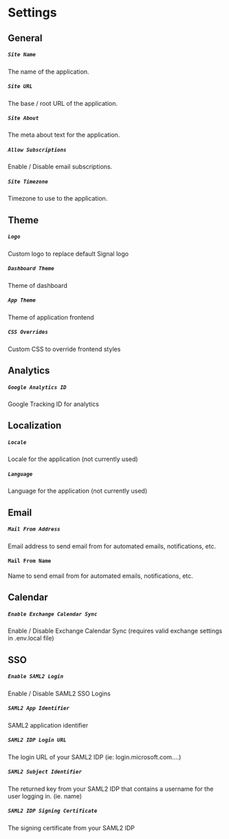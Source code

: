 # Settings #

## General ##

##### `Site Name`
The name of the application.

##### `Site URL`
The base / root URL of the application.

##### `Site About`
The meta about text for the application.

##### `Allow Subscriptions`
Enable / Disable email subscriptions.

##### `Site Timezone`
Timezone to use to the application.

## Theme ##

##### `Logo`
Custom logo to replace default Signal logo

##### `Dashboard Theme`
Theme of dashboard

##### `App Theme`
Theme of application frontend

##### `CSS Overrides`
Custom CSS to override frontend styles

## Analytics ##

##### `Google Analytics ID`
Google Tracking ID for analytics

## Localization ##

##### `Locale`
Locale for the application (not currently used)

##### `Language`
Language for the application (not currently used)

## Email ##

##### `Mail From Address`
Email address to send email from for automated emails, notifications, etc.

#### `Mail From Name`
Name to send email from for automated emails, notifications, etc.

## Calendar ##

##### `Enable Exchange Calendar Sync`
Enable / Disable Exchange Calendar Sync (requires valid exchange settings in .env.local file)

## SSO ##

##### `Enable SAML2 Login`
Enable / Disable SAML2 SSO Logins

##### `SAML2 App Identifier`
SAML2 application identifier

##### `SAML2 IDP Login URL`
The login URL of your SAML2 IDP (ie: login.microsoft.com....)

##### `SAML2 Subject Identifier`
The returned key from your SAML2 IDP that contains a username for the user logging in. (ie. name)

##### `SAML2 IDP Signing Certificate`
The signing certificate from your SAML2 IDP
